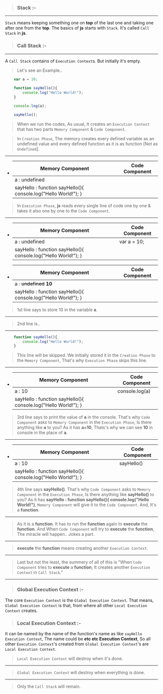 
> ### Stack :-
***
`Stack` means keeping something one on **top** of the last one and taking one after one from the **top**. The basics of **js** starts with `Stack`. It's called `Call Stack` in **js**.

> ### Call Stack :-
***
A `Call Stack` contains of `Execution Context`s. But initially it's empty.

> Let's see an Example..
```javascript
    var a = 10;
    
    function sayHello(){
        console.log("Hello World!");
    }

    console.log(a);

    sayHello();
```
> When we run the codes, As usual, It creates an `Execution Context` that has two parts `Memory Component` & `Code Component`.

> In `Creation Phase`, The memory creates every defined variable as an undefined value and every defined function as it is as function [Not as `Undefined`].
***
- | Memory Component | Code Component |
  | -- | -- | 
  | a : undefined |  |
  | sayHello : function sayHello(){ console.log("Hello World!"); } |  |
> In `Execution Phase`, **js** reads every single line of code one by one & takes it also one by one to the `Code Component`.
***
- | Memory Component | Code Component |
  | -- | -- | 
  | a : undefined | var a = 10; |
  | sayHello : function sayHello(){ console.log("Hello World!"); } |  |

- | Memory Component | Code Component |
  | -- | -- | 
  | a : ~~undefined~~ **10** |  |
  | sayHello : function sayHello(){ console.log("Hello World!"); } |  |
> 1st line says to store 10 in the variable **a**.
***
> 2nd line is..
***
```javascript
    function sayHello(){
        console.log("Hello World!");
    }
```
>This line will be skipped. We initially stored it in the `Creation Phase` to the `Memory Component`, That's why `Execution Phase` skips this line.
***
- | Memory Component | Code Component |
  | -- | -- | 
  | a : 10 | console.log(a) |
  | sayHello : function sayHello(){ console.log("Hello World!"); } |  |
> 3rd line says to print the value of **a** in the console. That's why `Code Component` asks to `Memory Component` in the `Execution Phase`, Is there anything like **a** to you? As it has **a=10**, Thats's why we can see **10** in console in the place of **a**.
***
- | Memory Component | Code Component |
  | -- | -- | 
  | a : 10 | sayHello() |
  | sayHello : function sayHello(){ console.log("Hello World!"); } |  |
> 4th line says **sayHello()**. That's why `Code Component` asks to `Memory Component` in the `Execution Phase`, Is there anything like **sayHello()** to you? As it has **sayHello : function sayHello(){ console.log("Hello World!")**, `Memory Component` will give it to the `Code Component`. And, It's a **function**.
***
> As it is a **function**. It has to run the **function** again to **execute** the **function**. And When `Code Component` will try to **execute** the **function**, The miracle will happen.. Jokes a part. 
***
> **execute** the **function** means creating another `Execution Context`.
***
> Last but not the least, the summery of all of this is "When `Code Component` tries to **execute** a **function**, It creates another `Execution Context` in `Call Stack`." 
***
> ### Global Execution Context :- 
The core `Execution Context` is the `Global Execution Context`. That means, `Global Execution Context` is that, from where all other `Local Execution Context` creates. 
> 
> ### Local Execution Context :- 
It can be named by the name of the function's name as like `sayHello Execution Context`, The name could be **etc etc Execution Context**, So all other `Execution Context`'s created from `Global Execution Context`'s are `Local Execution Context`.
> `Local Execution Context` will destroy when it's done.
***
> `Global Execution Context` will destroy when everything is done. 
***
> Only the `Call Stack` will remain. 